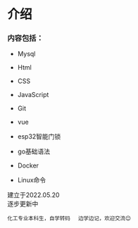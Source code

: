 # 介绍
### 内容包括：
- Mysql

- Html

- CSS

- JavaScript

- Git

- vue

- esp32智能门锁

- go基础语法

- Docker

- Linux命令

    

建立于2022.05.20  
逐步更新中



`化工专业本科生，自学转码  `
`边学边记，欢迎交流😊`
